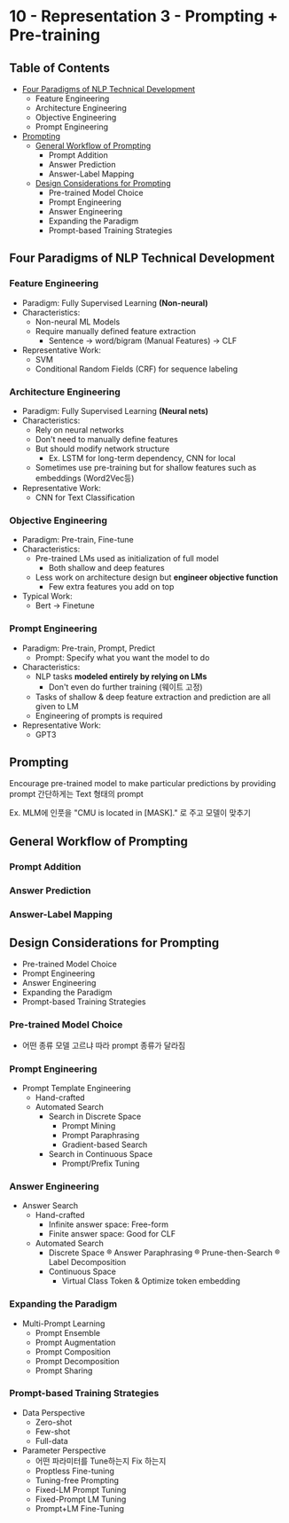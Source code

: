 # 10 - Representation 3 - Prompting + Pre-training

## Table of Contents
* [Four Paradigms of NLP Technical Development](#Four-Paradigms-of-NLP-Technical-Development)
    * Feature Engineering
    * Architecture Engineering
    * Objective Engineering
    * Prompt Engineering
* [Prompting](#Prompting)
    * [General Workflow of Prompting](General-Workflow-of-Prompting)
        * Prompt Addition
        * Answer Prediction
        * Answer-Label Mapping
    * [Design Considerations for Prompting](#Design-Considerations-for-Prompting)
        * Pre-trained Model Choice
        * Prompt Engineering
        * Answer Engineering
        * Expanding the Paradigm
        * Prompt-based Training Strategies


## Four Paradigms of NLP Technical Development
### Feature Engineering
* Paradigm: Fully Supervised Learning <b>(Non-neural)</b>
* Characteristics:
    * Non-neural ML Models
    * Require manually defined feature extraction
        * Sentence -> word/bigram (Manual Features) -> CLF
* Representative Work:
    * SVM
    * Conditional Random Fields (CRF) for sequence labeling
### Architecture Engineering
* Paradigm: Fully Supervised Learning <b>(Neural nets)</b>
* Characteristics:
    * Rely on neural networks
    * Don't need to manually define features
    * But should modify network structure
        * Ex. LSTM for long-term dependency, CNN for local
    * Sometimes use pre-training but for shallow features such as embeddings (Word2Vec등)
* Representative Work:
    * CNN for Text Classification
### Objective Engineering
* Paradigm: Pre-train, Fine-tune
* Characteristics:
    * Pre-trained LMs used as initialization of full model
        * Both shallow and deep features
    * Less work on architecture design but <b>engineer objective function</b>
        * Few extra features you add on top
* Typical Work:
    * Bert -> Finetune
### Prompt Engineering
* Paradigm: Pre-train, Prompt, Predict
    * Prompt: Specify what you want the model to do
* Characteristics:
    * NLP tasks <b>modeled entirely by relying on LMs</b>
        * Don't even do further training (웨이트 고정)
    * Tasks of shallow & deep feature extraction and prediction are all given to LM
    * Engineering of prompts is required
* Representative Work:
    * GPT3

## Prompting
Encourage pre-trained model to make particular predictions by providing prompt
간단하게는 Text 형태의 prompt

Ex. MLM에 인풋을 "CMU is located in [MASK]." 로 주고 모델이 맞추기

## General Workflow of Prompting
### Prompt Addition
### Answer Prediction
### Answer-Label Mapping

## Design Considerations for Prompting
* Pre-trained Model Choice
* Prompt Engineering
* Answer Engineering
* Expanding the Paradigm
* Prompt-based Training Strategies

### Pre-trained Model Choice
* 어떤 종류 모델 고르냐 따라 prompt 종류가 달라짐

### Prompt Engineering
* Prompt Template Engineering
    * Hand-crafted
    * Automated Search
        * Search in Discrete Space
            * Prompt Mining
            * Prompt Paraphrasing
            * Gradient-based Search
        * Search in Continuous Space
            * Prompt/Prefix Tuning
### Answer Engineering
* Answer Search
    * Hand-crafted
        * Infinite answer space: Free-form
        * Finite answer space: Good for CLF
    * Automated Search
        * Discrete Space
            ® Answer Paraphrasing
            ® Prune-then-Search
            ® Label Decomposition
        * Continuous Space
            *  Virtual Class Token & Optimize token embedding

### Expanding the Paradigm
* Multi-Prompt Learning
    * Prompt Ensemble
    * Prompt Augmentation
    * Prompt Composition
    * Prompt Decomposition
    * Prompt Sharing

### Prompt-based Training Strategies
* Data Perspective
    * Zero-shot
    * Few-shot
    * Full-data
* Parameter Perspective
    * 어떤 파라미터를 Tune하는지 Fix 하는지
    * Proptless Fine-tuning
    * Tuning-free Prompting
    * Fixed-LM Prompt Tuning
    * Fixed-Prompt LM Tuning
    * Prompt+LM Fine-Tuning
